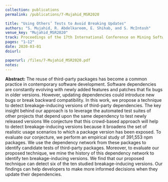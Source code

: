 ```yaml
---
collection: publications
permalink: /publications/7-Mujahid_MSR2020

title: "Using Others’ Tests to Avoid Breaking Updates"
authors: "S. Mujahid, R. Abdelkareem, E. Shihab, and S. McIntosh"
venue_key: "Mujahid_MSR2020"
track: Proceedings of the 17th International Conference on Mining Software Repositories (MSR’20)
pages: "1–12"
date: 2020-03-01
doiurl: 

paperurl: /files/7-Mujahid_MSR2020.pdf
notes:
---
```


**Abstract:** The reuse of third-party packages has become a common practice in contemporary software development. Software dependencies are constantly evolving with newly added features and patches that  fix bugs in older versions. However, updating dependencies could introduce new bugs or break backward compatibility. In this work, we propose a technique to detect breakage-inducing versions of third-party dependencies. The key insight behind our approach is to leverage the automated test suites of other projects that depend upon the same dependency to test newly released versions We conjecture that this crowd-based approach will help to detect breakage-inducing versions because it broadens the set of realistic usage scenarios to which a package version has been exposed. To evaluate our conjecture, we perform an empirical study of 391,553 npm packages. We use the dependency network from these packages to identify candidate tests of third-party packages. Moreover, to evaluate our proposed technique, we mine the history of this dependency network to identify ten breakage-inducing versions. We find that our proposed technique can detect six of the ten studied breakage-inducing versions. Our findings can help developers to make more informed decisions when they update their dependencies.